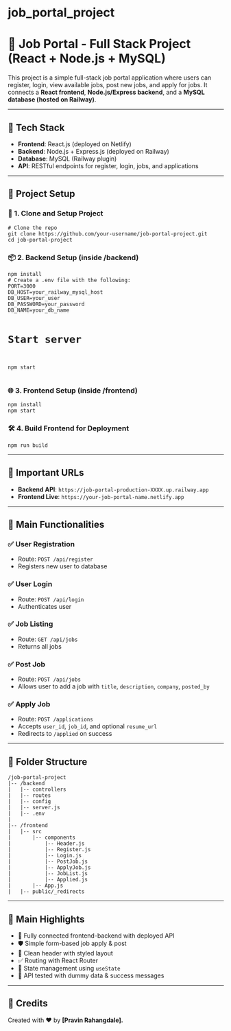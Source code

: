 # job_portal_project

<h1>💼 Job Portal - Full Stack Project (React + Node.js + MySQL)</h1>

<p>This project is a simple full-stack job portal application where users can register, login, view available jobs, post new jobs, and apply for jobs. It connects a <strong>React frontend</strong>, <strong>Node.js/Express backend</strong>, and a <strong>MySQL database (hosted on Railway)</strong>.</p>

<hr>

<h2>🔧 Tech Stack</h2>
<ul>
  <li><strong>Frontend</strong>: React.js (deployed on Netlify)</li>
  <li><strong>Backend</strong>: Node.js + Express.js (deployed on Railway)</li>
  <li><strong>Database</strong>: MySQL (Railway plugin)</li>
  <li><strong>API</strong>: RESTful endpoints for register, login, jobs, and applications</li>
</ul>

<hr>

<h2>🚀 Project Setup</h2>

<h3>📁 1. Clone and Setup Project</h3>
<pre><code># Clone the repo
git clone https://github.com/your-username/job-portal-project.git
cd job-portal-project
</code></pre>

<h3>📦 2. Backend Setup (inside /backend)</h3>
<pre><code>npm install
# Create a .env file with the following:
PORT=3000
DB_HOST=your_railway_mysql_host
DB_USER=your_user
DB_PASSWORD=your_password
DB_NAME=your_db_name

# Start server
npm start
</code></pre>

<h3>🌐 3. Frontend Setup (inside /frontend)</h3>
<pre><code>npm install
npm start
</code></pre>

<h3>🛠 4. Build Frontend for Deployment</h3>
<pre><code>npm run build
</code></pre>

<hr>

<h2>🔗 Important URLs</h2>
<ul>
  <li><strong>Backend API</strong>: <code>https://job-portal-production-XXXX.up.railway.app</code></li>
  <li><strong>Frontend Live</strong>: <code>https://your-job-portal-name.netlify.app</code></li>
</ul>

<hr>

<h2>🔑 Main Functionalities</h2>

<h3>✅ User Registration</h3>
<ul>
  <li>Route: <code>POST /api/register</code></li>
  <li>Registers new user to database</li>
</ul>

<h3>✅ User Login</h3>
<ul>
  <li>Route: <code>POST /api/login</code></li>
  <li>Authenticates user</li>
</ul>

<h3>✅ Job Listing</h3>
<ul>
  <li>Route: <code>GET /api/jobs</code></li>
  <li>Returns all jobs</li>
</ul>

<h3>✅ Post Job</h3>
<ul>
  <li>Route: <code>POST /api/jobs</code></li>
  <li>Allows user to add a job with <code>title</code>, <code>description</code>, <code>company</code>, <code>posted_by</code></li>
</ul>

<h3>✅ Apply Job</h3>
<ul>
  <li>Route: <code>POST /applications</code></li>
  <li>Accepts <code>user_id</code>, <code>job_id</code>, and optional <code>resume_url</code></li>
  <li>Redirects to <code>/applied</code> on success</li>
</ul>

<hr>

<h2>📂 Folder Structure</h2>
<pre><code>/job-portal-project
|-- /backend
|   |-- controllers
|   |-- routes
|   |-- config
|   |-- server.js
|   |-- .env
|
|-- /frontend
|   |-- src
|       |-- components
|           |-- Header.js
|           |-- Register.js
|           |-- Login.js
|           |-- PostJob.js
|           |-- ApplyJob.js
|           |-- JobList.js
|           |-- Applied.js
|       |-- App.js
|   |-- public/_redirects
</code></pre>

<hr>

<h2>🌟 Main Highlights</h2>
<ul>
  <li>🎯 Fully connected frontend-backend with deployed API</li>
  <li>🛡 Simple form-based job apply & post</li>
  <li>🎨 Clean header with styled layout</li>
  <li>✅ Routing with React Router</li>
  <li>🔁 State management using <code>useState</code></li>
  <li>🧪 API tested with dummy data & success messages</li>
</ul>

<hr>

<h2>📌 Credits</h2>
<p>Created with ❤️ by <strong>[Pravin Rahangdale].</p>


